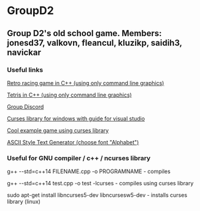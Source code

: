 # GroupD2
## Group D2's old school game. Members: jonesd37, valkovn, fleancul, kluzikp, saidih3, navickar

### Useful links

[Retro racing game in C++ (using only command line graphics)](https://www.youtube.com/watch?v=KkMZI5Jbf18)

[Tetris in C++ (using only command line graphics)](https://www.youtube.com/watch?v=8OK8_tHeCIA&t=676s)

[Group Discord](https://discord.gg/xFTEtCm)

[Curses library for windows with guide for visual studio](https://jdonaldmccarthy.wordpress.com/2014/09/05/how-to-set-up-pdcurses-in-visual-studio-2013-c/)

[Cool example game using curses library](https://github.com/fundamelon/terminal-game-tutorial)

[ASCII Style Text Generator (choose font "Alphabet")](http://www.kammerl.de/ascii/AsciiSignature.php)


### Useful for GNU compiler / c++ / ncurses library

g++ --std=c++14 FILENAME.cpp -o PROGRAMNAME - compiles
  
g++ --std=c++14 test.cpp -o test -lcurses - compiles using curses library

sudo apt-get install libncurses5-dev libncursesw5-dev - installs curses library (linux)




